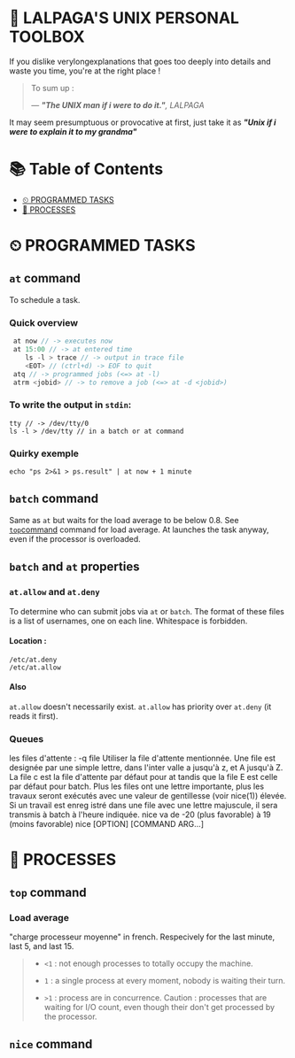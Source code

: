 # 🐧 LALPAGA'S UNIX PERSONAL TOOLBOX

If you dislike verylongexplanations that goes too deeply into details and waste you time, you're at the right place !

> To sum up :
>
> &mdash; _**"The UNIX man if i were to do it."**, LALPAGA_

It may seem presumptuous or provocative at first, just take it as _**"Unix if i were to explain it to my grandma"**_

# 📚 Table of Contents

- [⏲ PROGRAMMED TASKS](#-programmed-tasks)
- [👾 PROCESSES](#-processes)

# ⏲ PROGRAMMED TASKS

## `at` command

To schedule a task.

### Quick overview

```java
 at now // -> executes now
 at 15:00 // -> at entered time
	ls -l > trace // -> output in trace file
	<EOT> // (ctrl+d) -> EOF to quit 
 atq // -> programmed jobs (<=> at -l)
 atrm <jobid> // -> to remove a job (<=> at -d <jobid>)
```

### To write the output in `stdin`:

```
tty // -> /dev/tty/0
ls -l > /dev/tty // in a batch or at command
```

### Quirky exemple

```
echo "ps 2>&1 > ps.result" | at now + 1 minute
```

## `batch` command

Same as `at` but waits for the load average to be below 0.8. See [`top`command](#top-command) command for load average.
At launches the task anyway, even if the processor is overloaded.

## `batch` and `at` properties

### `at.allow` and `at.deny` 

To determine who can submit jobs via `at` or `batch`.
The format of these files is a list of usernames, one on each line. Whitespace is forbidden. 

#### Location :

```
/etc/at.deny
/etc/at.allow
```
#### Also

`at.allow` doesn't necessarily exist.
`at.allow` has priority over `at.deny` (it reads it first).

### Queues

les files d'attente : -q file Utiliser  la  file d'attente mentionnée.  Une file
               est designée par une simple lettre, dans  l'inter­
               valle  a jusqu'à z, et A jusqu'à Z.  La file c est
               la file d'attente par défaut pour at tandis que la
               file  E est celle par défaut pour batch.  Plus les
               files ont une lettre importante, plus les  travaux
               seront  exécutés  avec  une  valeur de gentillesse
               (voir nice(1)) élevée.  Si un travail  est  enreg­
               istré  dans une file avec une lettre majuscule, il
               sera transmis à batch à l'heure indiquée.
nice va de -20 (plus favorable) à 19 (moins favorable)
nice [OPTION] [COMMAND ARG...]

# 👾 PROCESSES

## `top` command 

### Load average 

"charge processeur moyenne" in french. Respecively for the last minute, last 5, and last 15. 
> - `<1` : not enough processes to totally occupy the machine.
>
> - `1` : a single process at every moment, nobody is waiting their turn.
>
> - `>1` : process are in concurrence.  Caution : processes that are waiting for I/O count, even though their don't get processed by the processor.

## `nice` command
